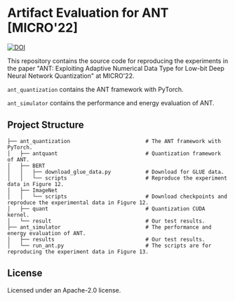 # Artifact Evaluation for ANT [MICRO'22]
[![DOI](https://zenodo.org/badge/DOI/10.5281/zenodo.7002115.svg)](https://doi.org/10.5281/zenodo.7002115)

This repository contains the source code for reproducing the experiments in the paper "ANT: Exploiting Adaptive Numerical Data Type for Low-bit Deep Neural Network Quantization" at MICRO'22.

`ant_quantization` contains the ANT framework with PyTorch.

`ant_simulator` contains the performance and energy evaluation of ANT. 

## Project Structure

```
├── ant_quantization                        # The ANT framework with PyTorch.
│   ├── antquant                            # Quantization framework of ANT.
│   ├── BERT
│   │   ├── download_glue_data.py           # Download for GLUE data.
│   │   └── scripts                         # Reproduce the experiment data in Figure 12.
│   ├── ImageNet
│   │   └── scripts                         # Download checkpoints and reproduce the experimental data in Figure 12.
│   ├── quant                               # Quantization CUDA kernel.
│   └── result                              # Our test results.
├── ant_simulator                           # The performance and energy evaluation of ANT.
│   ├── results                             # Our test results.
│   └── run_ant.py                          # The scripts are for reproducing the experiment data in Figure 13.
```

## License
Licensed under an Apache-2.0 license.
